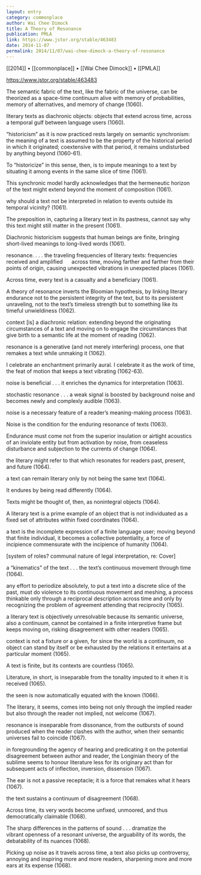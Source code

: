 ```yaml
---
layout: entry
category: commonplace
author: Wai Chee Dimock
title: A Theory of Resonance
publication: PMLA
link: https://www.jstor.org/stable/463483
date: 2014-11-07
permalink: 2014/11/07/wai-chee-dimock-a-theory-of-resonance
---
```


[[2014]] • [[commonplace]] • [[Wai Chee Dimock]] • [[PMLA]]

https://www.jstor.org/stable/463483

The semantic fabric of the text, like the fabric of the universe, can be theorized as a space-time continuum alive with memory of probabilities, memory of alternatives, and memory of change (1060). 


literary texts as diachronic objects: objects that extend across time, across a temporal gulf between language users (1060).


“historicism” as it is now practiced rests largely on semantic synchronism: the meaning of a text is assumed to be the property of the historical period in which it originated; coextensive with that period, it remains undisturbed by anything beyond (1060-61).


To “historicize” in this sense, then, is to impute meanings to a text by situating it among events in the same slice of time (1061).


This synchronic model hardly acknowledges that the hermeneutic horizon of the text might extend beyond the moment of composition (1061).


why should a text not be interpreted in relation to events outside its temporal vicinity? (1061).


The preposition in, capturing a literary text in its pastness, cannot say why this text might still matter in the present (1061).


Diachronic historicism suggests that human beings are finite, bringing short-lived meanings to long-lived words (1061).






resonance. . . . the traveling frequencies of literary texts: frequencies received and amplified      across time, moving farther and farther from their points of origin, causing unexpected vibrations in unexpected places (1061).


Across time, every text is a casualty and a beneficiary (1061).


A theory of resonance inverts the Bloomian hypothesis, by linking literary endurance not to the persistent integrity of the text, but to its persistent unraveling, not to the text’s timeless strength but to something like its timeful unwieldiness (1062).


context [is] a diachronic relation: extending beyond the originating circumstances of a text and moving on to engage the circumstances that give birth to a semantic life at the moment of reading (1062).


resonance is a generative (and not merely interfering) process, one that remakes a text while unmaking it (1062).


I celebrate an enchantment primarily aural. I celebrate it as the work of time, the feat of motion that keeps a text vibrating (1062-63).






noise is beneficial . . . it enriches the dynamics for interpretation (1063).


stochastic resonance . . . a weak signal is boosted by background noise and becomes newly and complexly audible (1063).


noise is a necessary feature of a reader’s meaning-making process (1063).


Noise is the condition for the enduring resonance of texts (1063).


Endurance must come not from the superior insulation or airtight acoustics of an inviolate entity but from activation by noise, from ceaseless disturbance and subjection to the currents of change (1064).






the literary might refer to that which resonates for readers past, present, and future (1064).



a text can remain literary only by not being the same text (1064).


It endures by being read differently (1064).


Texts might be thought of, then, as nonintegral objects (1064).


A literary text is a prime example of an object that is not individuated as a fixed set of attributes within fixed coordinates (1064).


a text is the incomplete expression of a finite language user; moving beyond that finite individual, it becomes a collective potentiality, a force of incipience commensurate with the incipience of humanity (1064).


[system of roles? communal nature of legal interpretation, re: Cover]






a “kinematics” of the text . . . the text’s continuous movement through time (1064).


any effort to periodize absolutely, to put a text into a discrete slice of the past, must do violence to its continuous movement and meshing, a process thinkable only through a reciprocal description across time and only by recognizing the problem of agreement attending that reciprocity (1065).


a literary text is objectively unresolvable because its semantic universe, also a continuum, cannot be contained in a finite interpretive frame but keeps moving on, risking disagreement with other readers (1065).


context is not a fixture or a given, for since the world is a continuum, no object can stand by itself or be exhausted by the relations it entertains at a particular moment (1065).


A text is finite, but its contexts are countless (1065).


Literature, in short, is inseparable from the tonality imputed to it when it is received (1065).






the seen is now automatically equated with the known (1066).






The literary, it seems, comes into being not only through the implied reader but also through the reader not implied, not welcome (1067).


resonance is inseparable from dissonance, from the outbursts of sound produced when the reader clashes with the author, when their semantic universes fail to coincide (1067).


in foregrounding the agency of hearing and predicating it on the potential disagreement between author and reader, the Longinian theory of the sublime seems to honour literature less for its originary act than for subsequent acts of inflection, inversion, dissension (1067).


The ear is not a passive receptacle; it is a force that remakes what it hears (1067).






the text sustains a continuum of disagreement (1068).


Across time, its very words become unfixed, unmoored, and thus democratically claimable (1068).


The sharp differences in the patterns of sound . . . dramatize the vibrant openness of a resonant universe, the arguability of its words, the debatability of its nuances (1068).


Picking up noise as it travels across time, a text also picks up controversy, annoying and inspiring more and more readers, sharpening more and more ears at its expense (1068).

